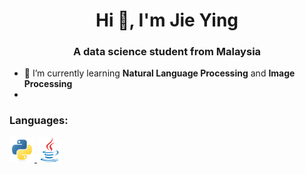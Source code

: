 <h1 align="center">Hi 👋, I'm Jie Ying</h1>
<h3 align="center">A data science student from Malaysia</h3>

- 🌱 I’m currently learning **Natural Language Processing** and **Image Processing**
- 
<h3 align="left">Languages:</h3>

<p align="left"><a href="https://www.python.org" target="_blank"> <img src="https://raw.githubusercontent.com/devicons/devicon/master/icons/python/python-original.svg" alt="python" width="40" height="40"/> </a> <a href="https://www.java.com" target="_blank"> <img src="https://raw.githubusercontent.com/devicons/devicon/master/icons/java/java-original.svg" alt="java" width="40" height="40"/> </a></p>

